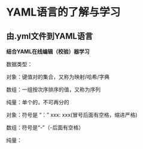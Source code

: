 # YAML语言的了解与学习

## 由.yml文件到YAML语言

**结合YAML在线编辑（校验）器学习**

数据类型：

对象：键值对的集合，又称为映射/哈希/字典

数组：一组按次序排序的值，又称为序列

纯量：单个的，不可再分的

对象：符号是 “：” xxx: xxx(冒号后面有空格，缩进严格)

数组：符号是“-”（-后面有空格）

纯量：



